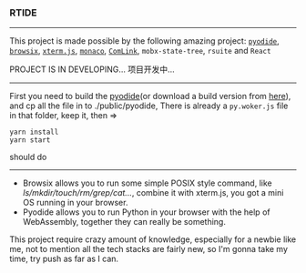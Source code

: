 
### RTIDE

---

This project is made possible by the following amazing project: [`pyodide`](https://github.com/iodide-project/pyodide/), [`browsix`](https://github.com/plasma-umass/browsix), [`xterm.js`](https://github.com/xtermjs/xterm.js), [`monaco`](https://github.com/SurenAt93/monaco-react/), [`ComLink`](https://github.com/GoogleChromeLabs/comlink), `mobx-state-tree`, `rsuite` and `React`

PROJECT IS IN DEVELOPING...
项目开发中...

----

First you need to build the [pyodide](https://github.com/iodide-project/pyodide)(or download a build version from [here](https://github.com/iodide-project/pyodide/releases/)), and cp all the file in to ./public/pyodide, There is already a `py.woker.js` file in that folder, keep it, then =>

```shell
yarn install
yarn start
```
should do

---

- Browsix allows you to run some simple POSIX style command, like _ls/mkdir/touch/rm/grep/cat..._, combine it with xterm.js, you got a mini OS running in your browser.
- Pyodide allows you to run Python in your browser with the help of WebAssembly, together they can really be something.

This project require crazy amount of knowledge, especially for a newbie like me, not to mention all the tech stacks are fairly new, so I'm gonna take my time, try push as far as I can.
